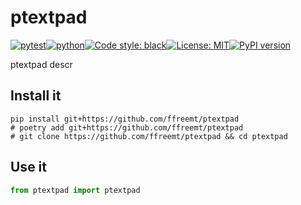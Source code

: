 # ptextpad
[![pytest](https://github.com/ffreemt/ptextpad/actions/workflows/routine-tests.yml/badge.svg)](https://github.com/ffreemt/ptextpad/actions)[![python](https://img.shields.io/static/v1?label=python+&message=3.8%2B&color=blue)](https://www.python.org/downloads/)[![Code style: black](https://img.shields.io/badge/code%20style-black-000000.svg)](https://github.com/psf/black)[![License: MIT](https://img.shields.io/badge/License-MIT-yellow.svg)](https://opensource.org/licenses/MIT)[![PyPI version](https://badge.fury.io/py/ptextpad.svg)](https://badge.fury.io/py/ptextpad)

ptextpad descr

## Install it

```shell
pip install git+https://github.com/ffreemt/ptextpad
# poetry add git+https://github.com/ffreemt/ptextpad
# git clone https://github.com/ffreemt/ptextpad && cd ptextpad
```

## Use it
```python
from ptextpad import ptextpad

```
